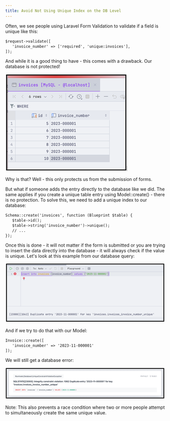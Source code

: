 ```yaml
---
title: Avoid Not Using Unique Index on the DB Level
---
```

Often, we see people using Laravel Form Validation to validate if a field is unique like this:

```
$request->validate([
   'invoice_number' => ['required', 'unique:invoices'],
]);
```

And while it is a good thing to have - this comes with a drawback. Our database is not protected!

![No image](/src/assets/50_img1.png)

Why is that? Well - this only protects us from the submission of forms.

But what if someone adds the entry directly to the database like we did. The same applies if you create a unique table entry using <span class="text-[13px] bg-[#EDEEF3] px-2 py-1">Model::create()</span> - there is no protection. To solve this, we need to add a unique index to our database:

```
Schema::create('invoices', function (Blueprint $table) {
   $table->id();
   $table->string('invoice_number')->unique();
   // ...
});

```
Once this is done - it will not matter if the form is submitted or you are trying to insert the data directly into the database - it will always check if the value is unique. Let's look at this example from our database query:

![No image](/src/assets/50_img2.png)

And if we try to do that with our Model:

```
Invoice::create([
   'invoice_number' => '2023-11-000001'
]);

```

We will still get a database error:

![No image](/src/assets/50_img3.png)

<span class="font-semibold">Note:</span> This also prevents a race condition where two or more people attempt to simultaneously create the same unique value.
